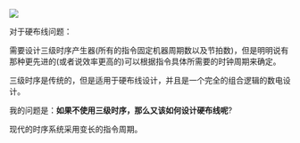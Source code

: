 ![](https://s3.bmp.ovh/imgs/2022/04/13/18e32a0fe5fa1454.png)





对于硬布线问题：

需要设计三级时序产生器(所有的指令固定机器周期数以及节拍数)，但是明明说有那种更先进的(或者说效率更高的)可以根据指令具体所需要的时钟周期来确定。

三级时序是传统的，但是适用于硬布线设计，并且是一个完全的组合逻辑的数电设计。

我的问题是：**如果不使用三级时序，那么又该如何设计硬布线呢**?



现代的时序系统采用变长的指令周期。
